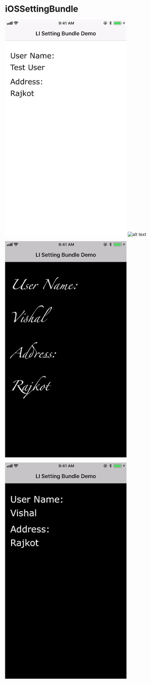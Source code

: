 # iOSSettingBundle

![alt text](TheamChange.gif)   ![alt text](TextChange.gif)

![alt text](NextPage.gif)

![alt text](FontStyleChange.gif)
